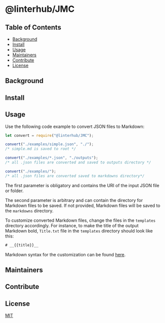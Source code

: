 # @linterhub/JMC

## Table of Contents

- [Background](#background)
- [Install](#install)
- [Usage](#usage)
- [Maintainers](#maintainers)
- [Contribute](#contribute)
- [License](#license)

## Background

## Install

## Usage

Use the following code example to convert JSON files to Markdown:
```javascript
let convert = require("@linterhub/JMC");

convert("./examples/simple.json", "./"); 
/* simple.md is saved to root */

convert("./examples/*.json", "./outputs"); 
/* all .json files are converted and saved to outputs directory */

convert("./examples/"); 
/* all .json files are converted saved to markdowns directory*/
```
The first parameter is obligatory and contains the URI of the input JSON file or folder.

The second parameter is arbitrary and can contain the directory for Markdown files to be saved. If not provided, Markdown files will be saved to the `markdowns` directory.

To customize converted Markdown files, change the files in the `templates` directory accordingly.
For instance, to make the title of the output Markdown bold, `Title.txt` file in the `templates` directory should look like this:
```javascript
# __{{title}}__
```
Markdown syntax for the customization can be found [here](https://github.com/adam-p/markdown-here/wiki/Markdown-Cheatsheet).
## Maintainers

## Contribute

## License

[MIT][repo-license]

[repo-license]: https://github.com/linterhub/JMC/blob/develop/LICENSE.md
